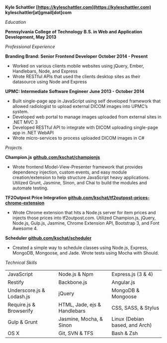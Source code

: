 **Kyle Schattler**
**[https://kyleschattler.com](https://kyleschattler.com)**
**kyleschattler[at]gmail[dot]com**

*Education*

**Pennsylvania College of Technology**
**B.S. in Web and Application Development, May 2013**

*Professional Experience*

**Branding Brand: Senior Frontend Developer**
**October 2014 - Present**
* Worked on various clients mobile websites using jQuery, Ember, Handlebars, Node, and Express
* Wrote RESTful APIs that used the clients desktop sites as their datasource using Node and Express

**UPMC: Intermediate Software Engineer**
**June 2013 - October 2014**
* Built single-page app in JavaScript using self developed framework that allowed radiologist to upload external DICOM images into UPMC’s system.
* Developed web portal to manage images uploaded from external sites in .NET MVC 3
* Developed RESTful API to integrate with DICOM uploading single-page app in .NET WebAPI
* Wrote micro-services to process uploaded DICOM images in C#

*Projects*

**Champion.js**
**[github.com/kschat/championjs](https://github.com/kschat/championjs)**
* Wrote frontend Model-View-Presenter framework that provides dependency injection, custom events, and easy module creation/extension to help structure JavaScript heavy applications. Utilized Grunt, Jasmine, Sinon, and Chai to build the modules and automate testing.

**TF2Outpost Price Integration**
**[github.com/kschat/tf2outpost-prices-chrome-extension](https://github.com/kschat/tf2outpost-prices-chrome-extension)**
* Wrote Chrome extension that hits a Node.js server for item prices and injects those prices into tf2outpost.com. Utilized Champion.js, jQuery, Node.js, Gulp.js, Jasmine, Chrome Extension API, Bootstrap 3, and Font Awesome 4.

**Scheduler**
**[github.com/kschat/scheduler](https://github.com/kschat/scheduler)**
* Created a simple way to schedule classes using Node.js, Express, MongoDB, Mongoose, and Jade. Wrote tests using Mocha with Should.

*Technical Skills*

| | | |
|-|-|-|
| JavaScript | Node.js & Npm | Express.js (3 & 4) |
| Restify | Backbone.js | Angular.js |
| Underscore.js & Lodash.js | jQuery | MongoDB & Mongoose |
| Require.js & Browserify | HTML, Jade, ejs & Handlebars | CSS, SASS, & Stylus |
| Gulp & Grunt | Jasmine, Mocha, & Sinon | Linux (Debian based, and Arch) |
| OS X | Git, SVN & TFS | Bash & Zsh |
